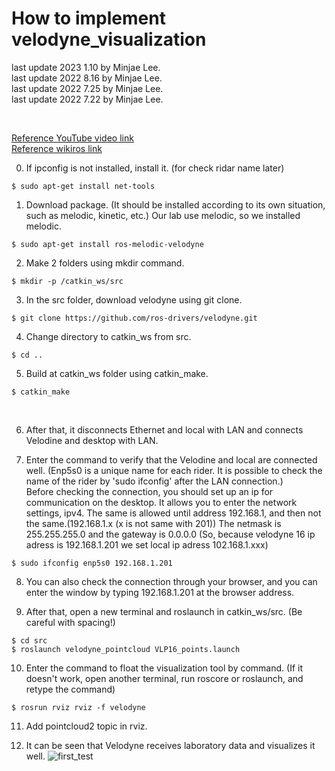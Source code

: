 # How to implement velodyne_visualization

last update 2023 1.10 by Minjae Lee. <br>
last update 2022 8.16 by Minjae Lee. <br>
last update 2022 7.25 by Minjae Lee. <br>
last update 2022 7.22 by Minjae Lee. <br>


<br>

[Reference YouTube video link](https://youtu.be/QtChxWFEVlk) <br/>
[Reference wikiros link](http://wiki.ros.org/velodyne/Tutorials/Getting%20Started%20with%20the%20Velodyne%20VLP16) <br/>




0. If ipconfig is not installed, install it. (for check ridar name later)
```
$ sudo apt-get install net-tools
```


1. Download package. (It should be installed according to its own situation, such as melodic, kinetic, etc.) Our lab use melodic, so we installed melodic.
```
$ sudo apt-get install ros-melodic-velodyne
```

2. Make 2 folders using mkdir command.
```
$ mkdir -p /catkin_ws/src
```

3. In the src folder, download velodyne using git clone.
```
$ git clone https://github.com/ros-drivers/velodyne.git
```


4. Change directory to catkin_ws from src.
```
$ cd ..
```


5. Build at catkin_ws folder using catkin_make.
```
$ catkin_make
```


<br/>

6. After that, it disconnects Ethernet and local with LAN and connects Velodine and desktop with LAN.


7. Enter the command to verify that the Velodine and local are connected well. (Enp5s0 is a unique name for each rider. It is possible to check the name of the rider by 'sudo ifconfig' after the LAN connection.) <br>
Before checking the connection, you should set up an ip for communication on the desktop. It allows you to enter the network settings, ipv4. The same is allowed until address 192.168.1, and then not the same.(192.168.1.x  (x is not same with 201)) The netmask is 255.255.255.0 and the gateway is 0.0.0.0
(So, because velodyne 16 ip adress is 192.168.1.201 we set local ip adress 102.168.1.xxx)

```
$ sudo ifconfig enp5s0 192.168.1.201
```

8. You can also check the connection through your browser, and you can enter the window by typing 192.168.1.201 at the browser address. <br/>


9. After that, open a new terminal and roslaunch in catkin_ws/src. (Be careful with spacing!)
```
$ cd src
$ roslaunch velodyne_pointcloud VLP16_points.launch
```

10. Enter the command to float the visualization tool by command. (If it doesn't work, open another terminal, run roscore or roslaunch, and retype the command)
```
$ rosrun rviz rviz -f velodyne
```

11. Add pointcloud2 topic in rviz.

12. It can be seen that Velodyne receives laboratory data and visualizes it well.
![first_test](https://user-images.githubusercontent.com/79103625/178249246-bdf1a14a-b2d3-4f05-b640-4d9282d6a996.png)
